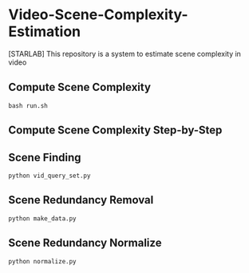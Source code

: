 # Video-Scene-Complexity-Estimation
[STARLAB] This repository is a system to estimate scene complexity in video

## Compute Scene Complexity
```
bash run.sh
```

## Compute Scene Complexity Step-by-Step

## Scene Finding
```
python vid_query_set.py
```

## Scene Redundancy Removal

```
python make_data.py
```

## Scene Redundancy Normalize
```
python normalize.py
```

#
